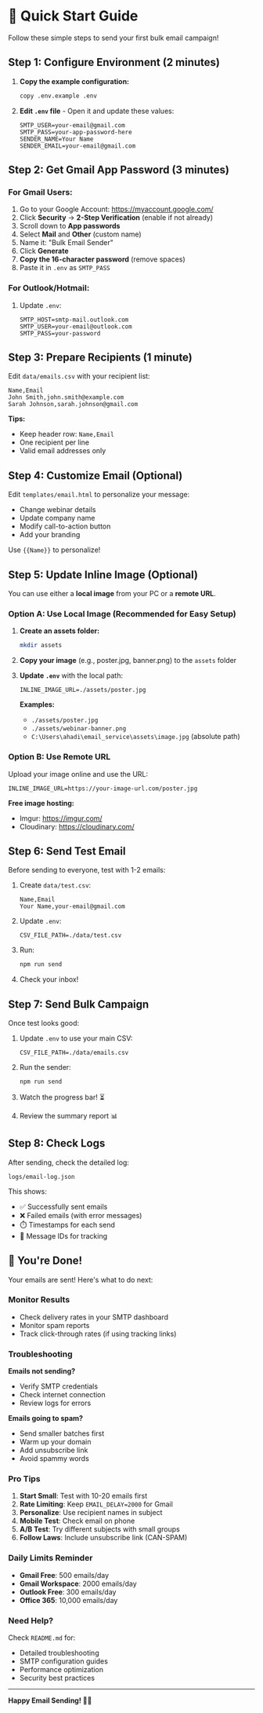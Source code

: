 # 🚀 Quick Start Guide

Follow these simple steps to send your first bulk email campaign!

## Step 1: Configure Environment (2 minutes)

1. **Copy the example configuration:**

   ```bash
   copy .env.example .env
   ```

2. **Edit `.env` file** - Open it and update these values:
   ```env
   SMTP_USER=your-email@gmail.com
   SMTP_PASS=your-app-password-here
   SENDER_NAME=Your Name
   SENDER_EMAIL=your-email@gmail.com
   ```

## Step 2: Get Gmail App Password (3 minutes)

### For Gmail Users:

1. Go to your Google Account: https://myaccount.google.com/
2. Click **Security** → **2-Step Verification** (enable if not already)
3. Scroll down to **App passwords**
4. Select **Mail** and **Other** (custom name)
5. Name it: "Bulk Email Sender"
6. Click **Generate**
7. **Copy the 16-character password** (remove spaces)
8. Paste it in `.env` as `SMTP_PASS`

### For Outlook/Hotmail:

1. Update `.env`:
   ```env
   SMTP_HOST=smtp-mail.outlook.com
   SMTP_USER=your-email@outlook.com
   SMTP_PASS=your-password
   ```

## Step 3: Prepare Recipients (1 minute)

Edit `data/emails.csv` with your recipient list:

```csv
Name,Email
John Smith,john.smith@example.com
Sarah Johnson,sarah.johnson@gmail.com
```

**Tips:**

- Keep header row: `Name,Email`
- One recipient per line
- Valid email addresses only

## Step 4: Customize Email (Optional)

Edit `templates/email.html` to personalize your message:

- Change webinar details
- Update company name
- Modify call-to-action button
- Add your branding

Use `{{Name}}` to personalize!

## Step 5: Update Inline Image (Optional)

You can use either a **local image** from your PC or a **remote URL**.

### Option A: Use Local Image (Recommended for Easy Setup)

1. **Create an assets folder:**

   ```bash
   mkdir assets
   ```

2. **Copy your image** (e.g., poster.jpg, banner.png) to the `assets` folder

3. **Update `.env`** with the local path:

   ```env
   INLINE_IMAGE_URL=./assets/poster.jpg
   ```

   **Examples:**

   - `./assets/poster.jpg`
   - `./assets/webinar-banner.png`
   - `C:\Users\ahadi\email_service\assets\image.jpg` (absolute path)

### Option B: Use Remote URL

Upload your image online and use the URL:

```env
INLINE_IMAGE_URL=https://your-image-url.com/poster.jpg
```

**Free image hosting:**

- Imgur: https://imgur.com/
- Cloudinary: https://cloudinary.com/

## Step 6: Send Test Email

Before sending to everyone, test with 1-2 emails:

1. Create `data/test.csv`:

   ```csv
   Name,Email
   Your Name,your-email@gmail.com
   ```

2. Update `.env`:

   ```env
   CSV_FILE_PATH=./data/test.csv
   ```

3. Run:

   ```bash
   npm run send
   ```

4. Check your inbox!

## Step 7: Send Bulk Campaign

Once test looks good:

1. Update `.env` to use your main CSV:

   ```env
   CSV_FILE_PATH=./data/emails.csv
   ```

2. Run the sender:

   ```bash
   npm run send
   ```

3. Watch the progress bar! ⏳

4. Review the summary report 📊

## Step 8: Check Logs

After sending, check the detailed log:

```
logs/email-log.json
```

This shows:

- ✅ Successfully sent emails
- ❌ Failed emails (with error messages)
- ⏱️ Timestamps for each send
- 📧 Message IDs for tracking

## 🎉 You're Done!

Your emails are sent! Here's what to do next:

### Monitor Results

- Check delivery rates in your SMTP dashboard
- Monitor spam reports
- Track click-through rates (if using tracking links)

### Troubleshooting

**Emails not sending?**

- Verify SMTP credentials
- Check internet connection
- Review logs for errors

**Emails going to spam?**

- Send smaller batches first
- Warm up your domain
- Add unsubscribe link
- Avoid spammy words

### Pro Tips

1. **Start Small**: Test with 10-20 emails first
2. **Rate Limiting**: Keep `EMAIL_DELAY=2000` for Gmail
3. **Personalize**: Use recipient names in subject
4. **Mobile Test**: Check email on phone
5. **A/B Test**: Try different subjects with small groups
6. **Follow Laws**: Include unsubscribe link (CAN-SPAM)

### Daily Limits Reminder

- **Gmail Free**: 500 emails/day
- **Gmail Workspace**: 2000 emails/day
- **Outlook Free**: 300 emails/day
- **Office 365**: 10,000 emails/day

### Need Help?

Check `README.md` for:

- Detailed troubleshooting
- SMTP configuration guides
- Performance optimization
- Security best practices

---

**Happy Email Sending! 📧✨**
